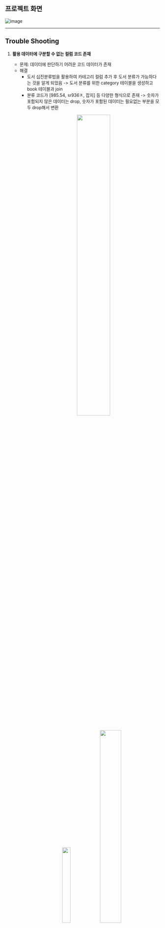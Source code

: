 ## **프로젝트 화면**
![image](https://github.com/user-attachments/assets/5485e233-99de-40b3-b415-3a9ca74dd67b)

***

## **Trouble Shooting**
1. **활용 데이터에 구분할 수 없는 컬럼 코드 존재**
   - 문제: 데이터에 판단하기 어려운 코드 데이터가 존재
   - 해결
     - 도서 십진분류법을 활용하여 카테고리 컬럼 추가 후 도서 분류가 가능하다는 것을 알게 되었음 -> 도서 분류를 위한 category 테이블을 생성하고 book 테이블과 join
     - 분류 코드가 [985.54, ㅂ936ㅈ, 잡지] 등 다양한 형식으로 존재 -> 숫자가 포함되지 않은 데이터는 drop, 숫자가 포함된 데이터는 필요없는 부분을 모두 drop해서 변환
        <p align="center">
       <img src="https://github.com/user-attachments/assets/9d7f1a5b-ad0a-44cb-8cec-8930b92a00ce" width="50%" /></p><br>
       <p align="center">
       <img src="https://github.com/user-attachments/assets/c5b5b53a-b0b8-41d7-9fce-e9ca5a0a218b" width="25%" />  <img src="https://github.com/user-attachments/assets/3a2a4b08-8011-4f1c-9fc7-08ad4c7f93e6 " width="40%" />  </p><br>

2. **category 테이블을 작성하는 과정에서 너무 많은 분류 코드가 이미지 표로만 존재**
   - 해결: Chat GPT에 이미지를 입력하여 text 형태로 반환하게 하였고, 이를 활용해 category 테이블 생성 
---

## **향후 개선 계획**
1. **기능별 모듈화**
2. **DB, OpenAI 연결시 streamlit 에서 입력값을 받기**
3. **xls 파일도 업로드 가능하도록 하기**

   
